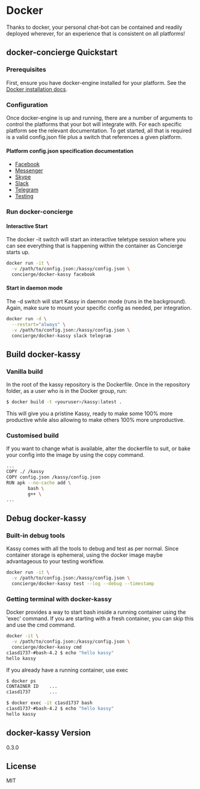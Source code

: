 # Docker

Thanks to docker, your personal chat-bot can be contained and readily deployed wherever, for an experience that is consistent on all platforms!

## docker-concierge Quickstart
### Prerequisites
First, ensure you have docker-engine installed for your platform. See the [Docker installation docs][did].

### Configuration
Once docker-engine is up and running, there are a number of arguments to control the platforms that your bot will integrate with. For each specific platform see the relevant documentation. To get started, all that is required is a valid config.json file plus a switch that references a given platform.

#### Platform config.json specification documentation
* [Facebook][fb]
* [Messenger][me]
* [Skype][sk]
* [Slack][sl]
* [Telegram][tg]
* [Testing][ts]

### Run docker-concierge
#### Interactive Start
The docker -it switch will start an interactive teletype session where you can see everything that is happening within the container as Concierge starts up.

```sh
docker run -it \
  -v /path/to/config.json:/kassy/config.json \
  concierge/docker-kassy facebook
```

#### Start in daemon mode
The -d switch will start Kassy in daemon mode (runs in the background). Again, make sure to mount your specific config as needed, per integration.

```sh
docker run -d \
  --restart="always" \
  -v /path/to/config.json:/kassy/config.json \
  concierge/docker-kassy slack telegram
```

## Build docker-kassy
### Vanilla build
In the root of the kassy repository is the Dockerfile. Once in the repository folder, as a user who is in the Docker group, run:

```sh
$ docker build -t <youruser>/kassy:latest .
```

This will give you a pristine Kassy, ready to make some 100% more productive while also allowing to make others 100% more unproductive.

### Customised build
If you want to change what is available, alter the dockerfile to suit, or bake your config into the image by using the copy command.

```sh
...
COPY ./ /kassy
COPY config.json /kassy/config.json
RUN apk --no-cache add \
        bash \
        g++ \
...
```

## Debug docker-kassy
### Built-in debug tools
Kassy comes with all the tools to debug and test as per normal. Since container storage is ephemeral, using the docker image maybe advantageous to your testing workflow.

```sh
docker run -it \
  -v /path/to/config.json:/kassy/config.json \
  concierge/docker-kassy test --log --debug --timestamp
```

### Getting terminal with docker-kassy
Docker provides a way to start bash inside a running container using the 'exec' command. If you are starting with a fresh container, you can skip this and use the cmd command.

```sh
docker -it \
  -v /path/to/config.json:/kassy/config.json \
  concierge/docker-kassy cmd
c1asd1737-#bash-4.2 $ echo "hello kassy"
hello kassy
```

If you already have a running container, use exec
```sh
$ docker ps
CONTAINER ID    ...
c1asd1737       ...

$ docker exec -it c1asd1737 bash
c1asd1737-#bash-4.2 $ echo "hello kassy"
hello kassy
```

docker-kassy Version
----
0.3.0

License
----

MIT


[//]: # (Local docs)
[fb]: <integrations/Facebook.md>
[me]: <integrations/Messenger.md>
[sk]: <integrations/Skype.md>
[sl]: <integrations/Slack.md>
[tg]: <integrations/Telegram.md>
[ts]: <integrations/Testing.md>
[//]: # (External Links)
[did]: <https://docs.docker.com/engine/installation/>
